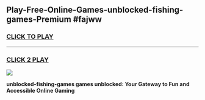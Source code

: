 
## Play-Free-Online-Games-unblocked-fishing-games-Premium #fajww
<h3>
<a href="https://premium.freeplayer.one?title=unblocked-fishing-games&ref=8M">CLICK TO PLAY</a></h3>
<hr>

<h3>
<a href="https://premium.freeplayer.one?title=unblocked-fishing-games&ref=8M">CLICK 2 PLAY</a>
  
</h3>

<a href="https://premium.freeplayer.one?title=unblocked-fishing-games&ref=8M"><img src="https://clearcache.store/games.png"></a>


**unblocked-fishing-games games unblocked: Your Gateway to Fun and Accessible Online Gaming**
